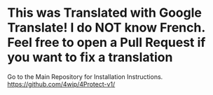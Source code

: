 # This was Translated with Google Translate! I do NOT know French. Feel free to open a Pull Request if you want to fix a translation

Go to the Main Repository for Installation Instructions. https://github.com/4wip/4Protect-v1/
